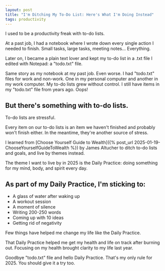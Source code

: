 ```yaml
---
layout: post
title: "I'm Ditching My To-Do List: Here's What I'm Doing Instead"
tags: productivity
---
```


I used to be a productivity freak with to-do lists.

At a past job, I had a notebook where I wrote down every single action I needed to finish. Small tasks, large tasks, meeting notes... Everything.

Later on, I became a plain text lover and kept my to-do list in a .txt file I edited with Notepad: a "todo.txt" file.

Same story as my notebook at my past job. Even worse. I had "todo.txt" files for work and non-work. One in my personal computer and another in my work computer. My to-do lists grew without control. I still have items in my "todo.txt" file from years ago. Oops!

## But there's something with to-do lists.

To-do lists are stressful.

Every item on our to-do lists is an item we haven't finished and probably won't finish either. In the meantime, they're another source of stress.

I learned from [Choose Yourself Guide to Wealth]({% post_url 2025-01-19-ChooseYourselfGuideToWealth %}) by James Altucher to ditch to-do lists and goals, and live by themes instead.

The theme I want to live by in 2025 is the Daily Practice: doing something for my mind, body, and spirit every day.

## As part of my Daily Practice, I'm sticking to:

- A glass of water after waking up
- A workout session
- A moment of silence
- Writing 200-250 words
- Coming up with 10 ideas
- Getting rid of negativity

Few things have helped me change my life like the Daily Practice.

That Daily Practice helped me get my health and life on track after burning out. Focusing on my health brought clarity to my life last year.

Goodbye "todo.txt" file and hello Daily Practice. That's my only rule for 2025. You should give it a try too.
